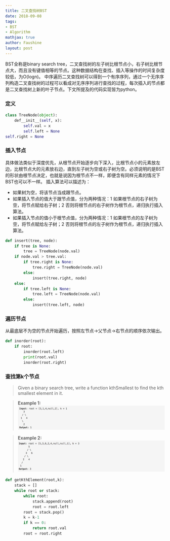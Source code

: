 ```yaml
---
title: 二叉查找树BST
date: 2018-09-08 
tags: 
- BST
- Algorithm
mathjax: true
author: Faushine
layout: post
---
```


BST全称是binary search tree，二叉查找树的左子树比根节点小，右子树比根节点大，而且没有键值相等的节点。这种数据结构在查找、插入等操作的时间复杂度较低，为O(logn)。
中序遍历二叉查找树可以得到一个有序序列，通过一个无序序列构造二叉查找树的过程可以看成对无序序列进行查找的过程，每次插入的节点都是二叉查找树上新的叶子节点。下文所提及的代码实现皆为python。

### 定义 ###
```python
class TreeNode(object):
    def__init__(self, x):
        self.val = x
        self.left = None
self.right = None
```

### 插入节点 ###

具体做法类似于深度优先，从根节点开始逐步向下深入，比根节点小的元素放左边，比根节点大的元素放右边，直到左子树为空或右子树为空。必须说明的是BST的形状由根节点决定，也就是说因为根节点不一样，即便含有同样元素的情况下BST也可以不一样。
插入算法可以描述为：
* 如果树为空，将该节点当成跟节点。
* 如果插入节点的值大于跟节点值，分为两种情况：1 如果根节点的右子树为空，将节点赋给右子树；2 否则将根节点的右子树作为根节点，递归执行插入算法。
* 如果插入节点的值小于根节点值，分为两种情况：1 如果根节点的左子树为空，将节点赋给左子树；2 否则将根节点的左子树作为根节点，递归执行插入算法。
```python
def insert(tree, node):
    if tree is None:
        tree = TreeNode(node.val)
    if node.val > tree.val:
        if tree.right is None:
            tree.right = TreeNode(node.val)
        else:
            insert(tree.right, node)
    else:
        if tree.left is None:
            tree.left = TreeNode(node.val)
        else:
            insert(tree.left, node)
```

### 遍历节点 ###

从最底层不为空的节点开始遍历，按照左节点->父节点->右节点的顺序依次输出。
```python
def inorder(root):
    if root:
        inorder(root.left)
        print(root.val)
        inorder(root.right)
```

 ### 查找第k个节点 ###
> Given a binary search tree, write a function kthSmallest to find the kth smallest element in it. 

> **Example 1:**
![alt text](/img/in-post/2018-09-08/1.png)

> **Example 2:**
![alt text](/img/in-post/2018-09-08/2.png)

```python
def getKthElement(root,k):
    stack = []
    while root or stack:
        while root:
            stack.append(root)
            root = root.left
        root = stack.pop()
        k = k-1
        if k == 0:
            return root.val
        root = root.right
```


